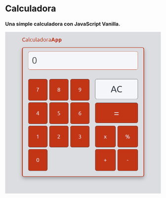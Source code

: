 # Calculadora
<h3>Una simple calculadora con JavaScript Vanilla.</h3>
<img src="img/CalculadoraApp.png"></img>
